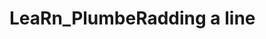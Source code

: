 # LeaRn_PlumbeRadding a line
<head>
<link rel="android-chrome-192x192" sizes="192x192" href="/android-chrome-192x192.png">
</head>
